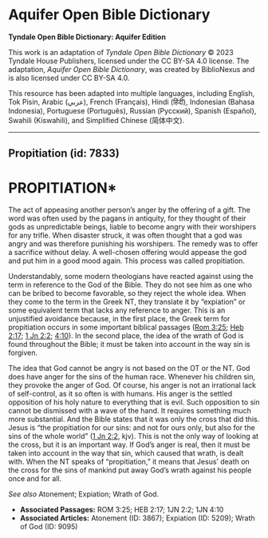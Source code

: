 # Aquifer Open Bible Dictionary

**Tyndale Open Bible Dictionary: Aquifer Edition**

This work is an adaptation of *Tyndale Open Bible Dictionary* © 2023 Tyndale House Publishers, licensed under the CC BY\-SA 4\.0 license. The adaptation, *Aquifer Open Bible Dictionary*, was created by BiblioNexus and is also licensed under CC BY\-SA 4\.0\.

This resource has been adapted into multiple languages, including English, Tok Pisin, Arabic (عربي), French (Français), Hindi (हिंदी), Indonesian (Bahasa Indonesia), Portuguese (Português), Russian (Русский), Spanish (Español), Swahili (Kiswahili), and Simplified Chinese (简体中文).



--------------------------------

## Propitiation (id: 7833)

PROPITIATION\*
==============

The act of appeasing another person’s anger by the offering of a gift. The word was often used by the pagans in antiquity, for they thought of their gods as unpredictable beings, liable to become angry with their worshipers for any trifle. When disaster struck, it was often thought that a god was angry and was therefore punishing his worshipers. The remedy was to offer a sacrifice without delay. A well\-chosen offering would appease the god and put him in a good mood again. This process was called propitiation.

Understandably, some modern theologians have reacted against using the term in reference to the God of the Bible. They do not see him as one who can be bribed to become favorable, so they reject the whole idea. When they come to the term in the Greek NT, they translate it by “expiation” or some equivalent term that lacks any reference to anger. This is an unjustified avoidance because, in the first place, the Greek term for propitiation occurs in some important biblical passages ([Rom 3:25](https://ref.ly/Rom3:25); [Heb 2:17](https://ref.ly/Heb2:17); [1 Jn 2:2](https://ref.ly/1John2:2); [4:10](https://ref.ly/1John4:10)). In the second place, the idea of the wrath of God is found throughout the Bible; it must be taken into account in the way sin is forgiven.

The idea that God cannot be angry is not based on the OT or the NT. God does have anger for the sins of the human race. Whenever his children sin, they provoke the anger of God. Of course, his anger is not an irrational lack of self\-control, as it so often is with humans. His anger is the settled opposition of his holy nature to everything that is evil. Such opposition to sin cannot be dismissed with a wave of the hand. It requires something much more substantial. And the Bible states that it was only the cross that did this. Jesus is “the propitiation for our sins: and not for ours only, but also for the sins of the whole world” ([1 Jn 2:2](https://ref.ly/1John2:2), kjv). This is not the only way of looking at the cross, but it is an important way. If God’s anger is real, then it must be taken into account in the way that sin, which caused that wrath, is dealt with. When the NT speaks of “propitiation,” it means that Jesus’ death on the cross for the sins of mankind put away God’s wrath against his people once and for all.

*See also* Atonement; Expiation; Wrath of God.

* **Associated Passages:** ROM 3:25; HEB 2:17; 1JN 2:2; 1JN 4:10
* **Associated Articles:** Atonement (ID: 3867); Expiation (ID: 5209); Wrath of God (ID: 9095)

